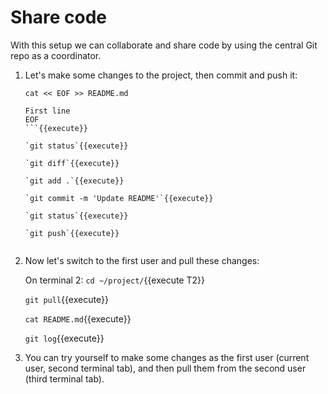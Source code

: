 # Share code

With this setup we can collaborate and share code by using the central
Git repo as a coordinator.

1. Let's make some changes to the project, then commit and push it:

   ```
   cat << EOF >> README.md
   
   First line
   EOF
   ```{{execute}}
   
   `git status`{{execute}}
   
   `git diff`{{execute}}

   `git add .`{{execute}}
   
   `git commit -m 'Update README'`{{execute}}
   
   `git status`{{execute}}
   
   `git push`{{execute}}
      
2. Now let's switch to the first user and pull these changes:

   On terminal 2: `cd ~/project/`{{execute T2}}
   
   `git pull`{{execute}}
   
   `cat README.md`{{execute}}
   
   `git log`{{execute}}
   
3. You can try yourself to make some changes as the first user
   (current user, second terminal tab), and then pull them from the
   second user (third terminal tab).
   
